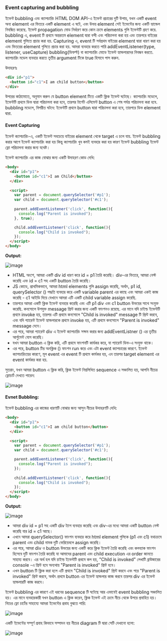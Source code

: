 ### Event capturing and bubbling

ইভেন্ট bubbling এবং ক্যাপচারিং HTML DOM API-এ ইভেন্ট প্রচারের দুটি উপায়, যখন একটি event অন্য element এর  ভিতরে একটি element এ ঘটে, এবং উভয় element সেই ইভেন্টের জন্য একটি হ্যান্ডেল নিবন্ধিত করেছে. ইভেন্ট propagation মোড নির্ধারণ করে কোন ক্রমে elements গুলি ইভেন্টটি গ্রহণ করে. bubbling এ, event টি প্রথমে অন্তরতম element দ্বারা বন্দী এবং পরিচালনা করা হয় এবং তারপরে বাইরের element গুলিতে প্রচার করা হয়. Capturing এ, event টি সর্বপ্রথম বাইরের element দ্বারা ধারণ করা হয় এবং ভিতরের element গুলিতে প্রচার করা হয়. আমরা ব্যবহার করতে পারি addEventListener(type, listener, useCapture) bubbling(ডিফল্ট) বা ক্যাপচারিং মোডে ইভেন্ট হ্যান্ডলারদের নিবন্ধন করতে. ক্যাপচারিং মডেল ব্যবহার করতে তৃতীয় argument টিকে true হিসাবে পাস করুন.

উদাহরণঃ
```html
<div id="p1">  
  <button id="c1">I am child button</button>  
</div>
```
উপরের কাঠামোতে, অনুমান করুন যে button element টিতে একটি ক্লিক ইভেন্ট ঘটেছে।
ক্যাপচারিং মডেলে, ইভেন্টটি প্রথমে ডিভ দ্বারা পরিচালনা করা হবে, তারপর টার্গেট এলিমেন্ট button এ শেষ পর্যন্ত  পরিচালনা করা হবে.
bubbling মডেলে, বিপরীত ঘটবে: ইভেন্টটি প্রথমে button দ্বারা পরিচালনা করা হবে, তারপরে ডিভ element দ্বারা.

#### Event Capturing
ইভেন্ট ক্যাপচারিং-এ, একটি ইভেন্ট সবচেয়ে বাইরের element থেকে target এ চলে যায়. ইভেন্ট bubbling করার আগে ইভেন্ট ক্যাপচারিং করা হয় কিন্তু ক্যাপচারিং খুব কমই ব্যবহার করা হয় কারণ ইভেন্ট bubbling ইভেন্ট ফ্লো পরিচালনা করার জন্য যথেষ্ট।

ইভেন্ট ক্যাপচারিং এর কাজ বোঝার জন্য একটি উদাহরণ কোড দেখি:
```html
<body>  
  <div id="p1">  
    <button id="c1">I am Child</button>  
  </div>  
    
  <script>  
    var parent = document.querySelector('#p1');  
    var child = document.querySelector('#c1');  
  
    parent.addEventListener('click', function(){  
      console.log("Parent is invoked");  
    }, true);

    child.addEventListener('click', function(){  
      console.log("Child is invoked");  
    });  
  </script>  
</body>  
```
**Output:**

![image](https://user-images.githubusercontent.com/712313/142607809-7e76f19f-021f-46c1-a2b8-2d78098b3321.png)

 - HTML অংশে, আমরা একটি div id ধারণ করে id = p1 তৈরি করেছি। div-এর ভিতরে, আমরা নেস্ট করেছি এবং id = c1 সহ একটি button তৈরি করেছি।
 - JS কোডে, প্রাথমিকভাবে, আমরা html elements গুলি assign করেছি, অর্থাৎ, p1 id, querySelector () পদ্ধতি ব্যবহার করে একটি variable parent এর  কাছে 
এবং আমরা একই কাজ করেছি - c1 আইডি দিয়ে যেখানে আমরা এটি একটি child variable assign করেছি.
 - তারপরে আমরা একটি ক্লিক ইভেন্ট ব্যবহার করেছি এবং এটি p1 div এবং c1 button উভয়ের সাথে সংযুক্ত করেছি. কনসোলে উপযুক্ত message প্রিন্ট করার জন্য একটি ফাংশনও রয়েছে. এর মানে যদি চাইল্ড ইভেন্টটি প্রথমে invoke হয়, তারপর এটি প্রথমে কনসোলে "Child is invoked" message টি প্রিন্ট করবে, এবং যদি প্যারেন্ট ইভেন্ট হ্যান্ডলারকে প্রথমে invoke হয়, এটি প্রথমে কনসোলে "Parent is invoked" message দেবে।
 - এর পরে, আমরা প্যারেন্ট div এ ইভেন্ট ক্যাপচারিং সক্ষম করার জন্য addEventListner () এর তৃতীয় আর্গুমেন্ট যোগ করেছি।
 - যখন আমরা button এ ক্লিক করি, এটি প্রথমে ফাংশনটি কার্যকর করে, যা প্যারেন্ট ডিভ-এ সংযুক্ত থাকে।
 - এর পরে, button টির অনক্লিক () ফাংশন run করে এবং এটা event ক্যাপচারের কারণে. ইভেন্ট ক্যাপচারিংয়ের কারণে, মূল event এর  event টি প্রথমে কার্যকর হয়, এব তারপর target element এর event কার্যকর করা হয়.

সুতরাং, যখন আমরা button এ ক্লিক করি, ক্লিক ইভেন্ট নিম্নলিখিত sequence এ সঞ্চালিত হয়, আপনি নীচের ফ্লোচার্ট দেখতে পারেন:

![image](https://user-images.githubusercontent.com/712313/142607966-a0227a6c-f5aa-4077-a694-6874fd34fe5c.png)

#### Evnet Bubbling:
ইভেন্ট bubbling এর কাজের ধারণাটি বোঝার জন্য আসুন নীচের উদাহরণটি দেখি:
```html
<body>  
  <div id="p1">  
    <button id="c1">I am child button</button>  
  </div>  
    
  <script>  
    var parent = document.querySelector('#p1');
    var child = document.querySelector('#c1');

    parent.addEventListener('click', function(){  
      console.log("Parent is invoked");  
    });  
  
    child.addEventListener('click', function(){  
      console.log("Child is invoked");  
    });  
  </script>  
</body>
```  
**Output:**

![image](https://user-images.githubusercontent.com/712313/142606233-d0f93544-18dc-49e1-83e5-4d636f61d46e.png)

- আমরা div id = p1 সহ একটি div ট্যাগ ব্যবহার করেছি এবং div-এর মধ্যে আমরা একটি button নেস্ট করেছি যার id = c1 আছে।
- এখনে আমরা querySelector() ফাংশন ব্যবহার করে html element গুলিকে (p1 এবং c1) যথাক্রমে parent এবং child নামক দুটি ভেরিয়েবলে assign করেছি।
- এর পরে, আমরা div ও button উভয়ের জন্য একটি করে ক্লিক ইভেন্ট তৈরি করেছি এবং কলব্যাক ফাংশন হিসেবে দুটি ফাংশন তৈরি করেছি যা আমাদের parent এবং child execution এর order জানতে সাহায্য করবে। এর অর্থ হল যদি চাইল্ড ইভেন্টটি প্রথমে কল হয়, "Child is invoked" লেখাটি ব্রাউজারের console -এ প্রিন্ট হবে অন্যথায় "Parent is invoked" প্রিন্ট হবে।
- এখন button টি ক্লিক করা হলে এটি প্রথমে "Child is invoked" প্রিন্ট করবে এবং পরে "Parent is invoked" প্রিন্ট করবে, অর্থাৎ প্রথমে button এর ইভেন্ট হ্যান্ডলার কাজ করবে তারপর div এর ইভেন্ট হ্যান্ডলারটি কাজ করবে।

ইভেন্ট bubbling এর কারণে এই ধরনের sequence টি ঘটেছে আর এভাবেই event bubbling সঞ্চালিত হয়। এর মানে ব্যবহারকারী যখন button এ ক্লিক করেন, ক্লিক ইভেন্ট এই ক্রমে নীচে থেকে উপরে প্রবাহিত হয়। নিচের ফ্লো চার্টের সাহায্যে আমরা ইভেন্টের প্রবাহ বুঝতে পারি:

![image](https://user-images.githubusercontent.com/712313/142606596-d3f2f583-6c89-41d7-b51a-17896f57a89e.png)



একটি ইভেন্টের সম্পূর্ণ প্রবাহ কিভাবে সম্পাদন হয় নীচের diagram টি দ্বারা সেটি দেখানো হলো:

![image](https://user-images.githubusercontent.com/712313/142607997-8b6caa69-3d3d-446c-a223-724218ff532e.png)

